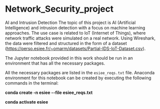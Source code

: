# Network_Security_project
AI and Intrusion Detection
The topic of this project is AI (Artificial Intelligence) and intrusion detection with a focus on machine learning approaches. The use case is related to IoT (Internet of Things), where network traffic attacks were simulated on a real network. Using Wireshark, the data were filtered and structured in the form of a dataset (https://perso.esiee.fr/~omarm/datasets/Partial-IDS-IoT-Dataset.csv).


The Jupyter notebook provided in this work should be run in an environment that has all the necessary packages.

All the necessary packages are listed in the `esiee_reqs.txt` file.
Anaconda environment for this notebook can be created by executing the following commands in the terminal:

**conda create -n esiee --file esiee_reqs.txt**

**conda activate esiee**
